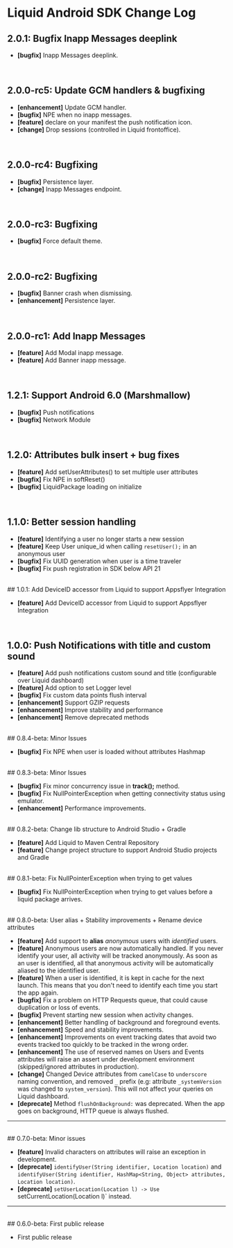 # Liquid Android SDK Change Log

## 2.0.1: Bugfix Inapp Messages deeplink

  * **[bugfix]** Inapp Messages deeplink.

<br>

## 2.0.0-rc5: Update GCM handlers & bugfixing

  * **[enhancement]** Update GCM handler.
  * **[bugfix]** NPE when no inapp messages.
  * **[feature]** declare on your manifest the push notification icon.
  * **[change]** Drop sessions (controlled in Liquid frontoffice).

<br>


## 2.0.0-rc4: Bugfixing

  * **[bugfix]** Persistence layer.
  * **[change]** Inapp Messages endpoint.

<br>

## 2.0.0-rc3: Bugfixing

  * **[bugfix]** Force default theme.

<br>

## 2.0.0-rc2: Bugfixing

  * **[bugfix]** Banner crash when dismissing.
  * **[enhancement]** Persistence layer.

<br>

## 2.0.0-rc1: Add Inapp Messages

  * **[feature]** Add Modal inapp message.
  * **[feature]** Add Banner inapp message.

<br>

## 1.2.1: Support Android 6.0 (Marshmallow)

  * **[bugfix]** Push notifications
  * **[bugfix]** Network Module

<br>

## 1.2.0: Attributes bulk insert + bug fixes

  * **[feature]** Add setUserAttributes() to set multiple user attributes
  * **[bugfix]** Fix NPE in softReset()
  * **[bugfix]** LiquidPackage loading on initialize

<br>

## 1.1.0: Better session handling

  * **[feature]** Identifying a user no longer starts a new session
  * **[feature]** Keep User unique_id when calling `resetUser();` in an anonymous user
  * **[bugfix]** Fix UUID generation when user is a time traveler
  * **[bugfix]** Fix push registration in SDK below API 21

<br>
## 1.0.1: Add DeviceID accessor from Liquid to support Appsflyer Integration

  * **[feature]** Add DeviceID accessor from Liquid to support Appsflyer Integration

<br>

## 1.0.0: Push Notifications with title and custom sound

  * **[feature]** Add push notifications custom sound and title (configurable over Liquid dashboard)
  * **[feature]** Add option to set Logger level
  * **[bugfix]** Fix custom data points flush interval
  * **[enhancement]** Support GZIP requests
  * **[enhancement]** Improve stability and performance
  * **[enhancement]** Remove deprecated methods

<br>
## 0.8.4-beta: Minor Issues

* **[bugfix]** Fix NPE when user is loaded without attributes Hashmap

<br>
## 0.8.3-beta: Minor Issues

* **[bugfix]** Fix minor concurrency issue in **track();** method.
* **[bugfix]** Fix NullPointerException when getting connectivity status using emulator.
* **[enhancement]** Performance improvements.

<br>
## 0.8.2-beta: Change lib structure to Android Studio + Gradle

* **[feature]** Add Liquid to Maven Central Repository
* **[feature]** Change project structure to support Android Studio projects and Gradle

<br>
## 0.8.1-beta: Fix NullPointerException when trying to get values

* **[bugfix]** Fix NullPointerException when trying to get values before a liquid package arrives.

<br>
## 0.8.0-beta: User alias + Stability improvements + Rename device attributes

* **[feature]** Add support to **alias** *anonymous* users with *identified* users.
* **[feature]** Anonymous users are now automatically handled. If you never identify your user, all activity will be tracked anonymously. As soon as an user is identified, all that anonymous activity will be automatically aliased to the identified user.
* **[feature]** When a user is identified, it is kept in cache for the next launch. This means that you don't need to identify each time you start the app again.
* **[bugfix]** Fix a problem on HTTP Requests queue, that could cause duplication or loss of events.
* **[bugfix]** Prevent starting new session when activity changes.
* **[enhancement]** Better handling of background and foreground events.
* **[enhancement]** Speed and stability improvements.
* **[enhancement]** Improvements on event tracking dates that avoid two events tracked too quickly to be tracked in the wrong order.
* **[enhancement]** The use of reserved names on Users and Events attributes will raise an assert under development environment (skipped/ignored attributes in production).
* **[change]** Changed Device attributes from `camelCase` to `underscore` naming convention, and removed `_` prefix (e.g: attribute `_systemVersion` was changed to `system_version`). This will not affect your queries on Liquid dashboard.
* **[deprecate]** Method `flushOnBackground:` was deprecated. When the app goes on background, HTTP queue is always flushed.

-----------------

<br>
## 0.7.0-beta: Minor issues

* **[feature]** Invalid characters on attributes will raise an exception in development.
* **[deprecate]** `identifyUser(String identifier, Location location)` and `identifyUser(String identifier,	HashMap<String, Object> attributes, Location location)`.
* **[deprecate]** `setUserLocation(Location l) -> Use `setCurrentLocation(Location l)` instead.

-----------------

<br>
## 0.6.0-beta: First public release

* First public release
